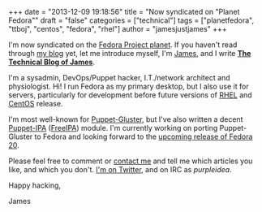 +++
date = "2013-12-09 19:18:56"
title = "Now syndicated on &quot;Planet Fedora&quot;"
draft = "false"
categories = ["technical"]
tags = ["planetfedora", "ttboj", "centos", "fedora", "rhel"]
author = "jamesjustjames"
+++

I'm now syndicated on the <a href="http://planet.fedoraproject.org/">Fedora Project planet</a>. If you haven't read through <a href="/post/">my blog</a> yet, let me introduce myself, I'm <a href="http://purpleidea.fedorapeople.org/">James</a>, and I write <strong><a href="/post/">The Technical Blog of James</a></strong>.

I'm a sysadmin, DevOps/Puppet hacker, I.T./network architect and physiologist. Hi! I run Fedora as my primary desktop, but I also use it for servers, particularly for development before future versions of <a href="https://en.wikipedia.org/wiki/Red_Hat_Enterprise_Linux">RHEL</a> and <a href="https://en.wikipedia.org/wiki/CentOS">CentOS</a> release.

I'm most well-known for <a title="puppet-gluster" href="http://ttboj.wordpress.com/code/puppet-gluster/">Puppet-Gluster</a>, but I've also written a decent <a href="https://github.com/purpleidea/puppet-ipa">Puppet-IPA</a> (<a href="http://www.freeipa.org/">FreeIPA</a>) module. I'm currently working on porting Puppet-Gluster to Fedora and looking forward to the <a href="https://fedoraproject.org/wiki/Releases/20/Schedule">upcoming release of Fedora 20</a>.

Please feel free to comment or <a href="/post/contact/">contact me</a> and tell me which articles you like, and which you don't. <a href="https://twitter.com/#!/purpleidea">I'm on Twitter</a>, and on IRC as <em>purpleidea</em>.

Happy hacking,

James

&nbsp;

